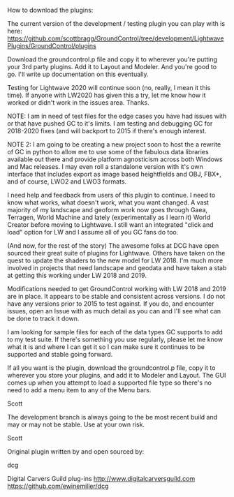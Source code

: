 How to download the plugins: 

The current version of the development / testing plugin you can play with is here: 
https://github.com/scottbragg/GroundControl/tree/development/LightwavePlugins/GroundControl/plugins

Download the groundcontrol.p  file and copy it to wherever you're putting your 3rd party plugins.  Add it to Layout and Modeler.  And you're good to go.   I'll write up documentation on this eventually.   

Testing for Lightwave 2020 will continue soon (no, really, I mean it this time).  If anyone with LW2020 has given this a try, let me know how it worked or didn't work in the issues area.  Thanks. 


NOTE: I am in need of test files for the edge cases you have had issues with or that have pushed GC to it's limits.  I am testing and debugging GC for 2018-2020 fixes (and will backport to 2015 if there's enough interest.   

NOTE 2:  I am going to be creating a new project soon to host the a rewrite of GC in python to allow me to use some of the fabulous data libraries available out there and provide platform agnosticism across both Windows and Mac releases.   I may even roll a standalone version with it's own interface that includes export as image based heightfields and OBJ, FBX*, and of course, LWO2 and LWO3 formats.   

I need help and feedback from users of this plugin to continue.  I need to know what works, what doesn't work, what you want changed.   A vast majority of my landscape and geoform work now goes through Gaea, Terragen, World Machine and lately (experimentally as I learn it) World Creator before moving to Lightwave.   I still want an integrated "click and load" option for LW and I assume all of you GC fans do too.  



(And now, for the rest of the story)
The awesome folks at DCG have open sourced their great suite of plugins for Lightwave.  Others have taken on the quest to update the shaders to the new model for LW 2018.   I'm much more involved in projects that need landscape and geodata and have taken a stab at getting this working under LW 2018 and 2019.   

Modifications needed to get GroundControl working with LW 2018 and 2019 are in place.  It appears to be stable and consistent across versions.  I do not have any versions prior to 2015 to test against.  If you do, and encounter issues, open an Issue with as much detail as you can and I'll see what can be done to track it down.   

I am looking for sample files for each of the data types GC supports to add to my test suite.  If there's something you use regularly, please let me know what it is and where I can get it so I can make sure it continues to be supported and stable going forward.  

If all you want is the plugin, download the groundcontrol.p file, copy it to wherever you store your plugins, and add it to Modeler and Layout. The GUI comes up when you attempt to load a supported file type so there's no need to add a menu item to any of the Menu bars.

Scott

The development branch is always going to the be most recent build and may or may not be stable.  Use at your own risk.  

Scott






Original plugin written by and open sourced by:

dcg

Digital Carvers Guild plug-ins
http://www.digitalcarversguild.com
https://github.com/ewinemiller/dcg
